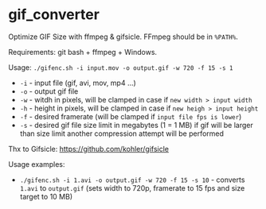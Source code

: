 # gif_converter
Optimize GIF Size with ffmpeg &amp; gifsicle. FFmpeg should be in `%PATH%`.

Requirements: git bash + ffmpeg + Windows.

Usage: `./gifenc.sh -i input.mov -o output.gif -w 720 -f 15 -s 1`
- `-i` - input file (gif, avi, mov, mp4 ...)
- `-o` - output gif file
- `-w` - witdh in pixels, will be clamped in case if `new width > input width`
- `-h` - height in pixels, will be clamped in case if `new heigh > input height`
- `-f` - desired framerate (will be clamped if `input file fps is lower`)
- `-s` - desired gif file size limit in megabytes (1 = 1 MB)
         if gif will be larger than size limit another compression attempt will be
         performed

Thx to Gifsicle: https://github.com/kohler/gifsicle

Usage examples:
- `./gifenc.sh -i 1.avi -o output.gif -w 720 -f 15 -s 10` - converts `1.avi` to `output.gif` (sets width to 720p, framerate to 15 fps and size target to 10 MB)
